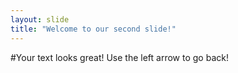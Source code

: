 ```yaml
---
layout: slide
title: "Welcome to our second slide!"
---
```

#Your text looks great!
Use the left arrow to go back!
